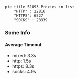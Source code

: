 
```mermaid
pie title 51893 Proxies in list
    "HTTP" : 22816
    "HTTPS": 6527
    "SOCKS" : 28339
```

### Some Info
#### Average Timeout

- mixed: 3.3s
- http: 1.5s
- https: 8.3s
- socks: 4.9s